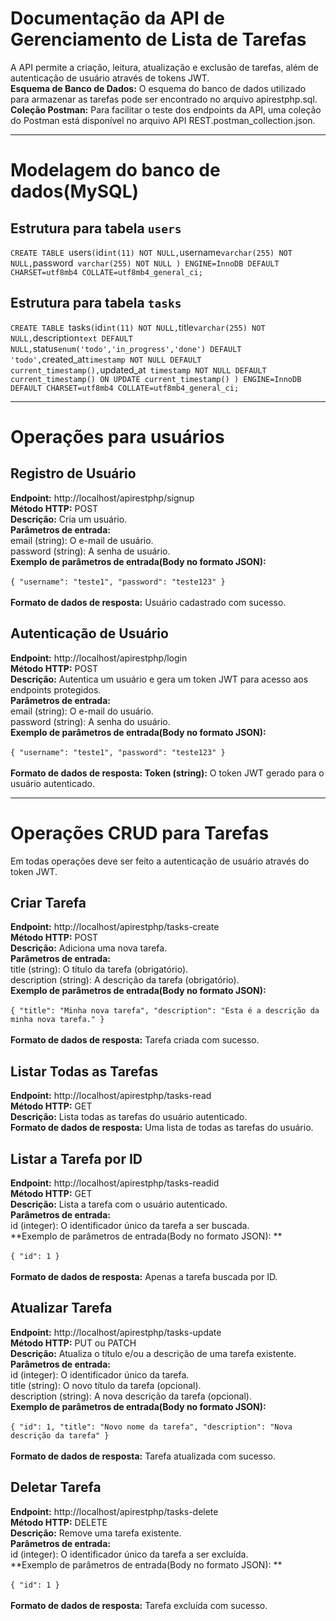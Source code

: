 # Documentação da API de Gerenciamento de Lista de Tarefas
A API permite a criação, leitura, atualização e exclusão de tarefas, além de autenticação de usuário através de tokens JWT.<br/>
**Esquema de Banco de Dados:** O esquema do banco de dados utilizado para armazenar as tarefas pode ser encontrado no arquivo apirestphp.sql.<br/>
**Coleção Postman:** Para facilitar o teste dos endpoints da API, uma coleção do Postman está disponível no arquivo API REST.postman_collection.json.<br/>

-------------------------------------------------------------------------------------------
# Modelagem do banco de dados(MySQL)
## Estrutura para tabela `users`
`CREATE TABLE `users` (
  `id` int(11) NOT NULL,
  `username` varchar(255) NOT NULL,
  `password` varchar(255) NOT NULL
) ENGINE=InnoDB DEFAULT CHARSET=utf8mb4 COLLATE=utf8mb4_general_ci;`

## Estrutura para tabela `tasks`
`CREATE TABLE `tasks` (
  `id` int(11) NOT NULL,
  `title` varchar(255) NOT NULL,
  `description` text DEFAULT NULL,
  `status` enum('todo','in_progress','done') DEFAULT 'todo',
  `created_at` timestamp NOT NULL DEFAULT current_timestamp(),
  `updated_at` timestamp NOT NULL DEFAULT current_timestamp() ON UPDATE current_timestamp()
) ENGINE=InnoDB DEFAULT CHARSET=utf8mb4 COLLATE=utf8mb4_general_ci;`

-------------------------------------------------------------------------------------------
# Operações para usuários
## Registro de Usuário
**Endpoint:** http://localhost/apirestphp/signup <br/>
**Método HTTP:** POST <br/>
**Descrição:** Cria um usuário. <br/>
**Parâmetros de entrada:** <br/>
email (string): O e-mail de usuário. <br/>
password (string): A senha de usuário. <br/>
**Exemplo de parâmetros de entrada(Body no formato JSON):** <br/><br/>
`{
    "username": "teste1",
    "password": "teste123"
}`<br/><br/>
**Formato de dados de resposta:** Usuário cadastrado com sucesso. <br/>

## Autenticação de Usuário
**Endpoint:** http://localhost/apirestphp/login <br/>
**Método HTTP:** POST <br/>
**Descrição:** Autentica um usuário e gera um token JWT para acesso aos endpoints protegidos. <br/>
**Parâmetros de entrada:** <br/>
email (string): O e-mail do usuário. <br/>
password (string): A senha do usuário. <br/>
**Exemplo de parâmetros de entrada(Body no formato JSON):** <br/><br/>
`{
    "username": "teste1",
    "password": "teste123"
}` <br/><br/>
**Formato de dados de resposta: Token (string):** O token JWT gerado para o usuário autenticado.<br/>

-------------------------------------------------------------------------------------------

# Operações CRUD para Tarefas
Em todas operações deve ser feito a autenticação de usuário através do token JWT.

## Criar Tarefa
**Endpoint:** http://localhost/apirestphp/tasks-create <br/>
**Método HTTP:** POST <br/>
**Descrição:** Adiciona uma nova tarefa. <br/>
**Parâmetros de entrada:** <br/>
title (string): O título da tarefa (obrigatório). <br/>
description (string): A descrição da tarefa (obrigatório). <br/>
**Exemplo de parâmetros de entrada(Body no formato JSON):** <br/><br/>
`{
    "title": "Minha nova tarefa",
    "description": "Esta é a descrição da minha nova tarefa."
}`<br/><br/>
**Formato de dados de resposta:** Tarefa criada com sucesso. <br/>

## Listar Todas as Tarefas
**Endpoint:** http://localhost/apirestphp/tasks-read <br/>
**Método HTTP:** GET <br/>
**Descrição:** Lista todas as tarefas do usuário autenticado. <br/>
**Formato de dados de resposta:** Uma lista de todas as tarefas do usuário. <br/>

## Listar a Tarefa por ID
**Endpoint:** http://localhost/apirestphp/tasks-readid <br/>
**Método HTTP:** GET <br/>
**Descrição:** Lista a tarefa com o usuário autenticado. <br/>
**Parâmetros de entrada:** <br/>
id (integer): O identificador único da tarefa a ser buscada. <br/>
**Exemplo de parâmetros de entrada(Body no formato JSON): ** <br/><br/>
`{
  "id": 1
}`<br/><br/>
**Formato de dados de resposta:** Apenas a tarefa buscada por ID. <br/>

## Atualizar Tarefa
**Endpoint:** http://localhost/apirestphp/tasks-update <br/>
**Método HTTP:** PUT ou PATCH <br/>
**Descrição:** Atualiza o título e/ou a descrição de uma tarefa existente. <br/>
**Parâmetros de entrada:** <br/>
id (integer): O identificador único da tarefa. <br/>
title (string): O novo título da tarefa (opcional). <br/>
description (string): A nova descrição da tarefa (opcional). <br/>
**Exemplo de parâmetros de entrada(Body no formato JSON):** <br/><br/>
`{
    "id": 1,
    "title": "Novo nome da tarefa",
    "description": "Nova descrição da tarefa"
}`<br/><br/>
**Formato de dados de resposta:** Tarefa atualizada com sucesso. <br/>

## Deletar Tarefa
**Endpoint:** http://localhost/apirestphp/tasks-delete <br/>
**Método HTTP:** DELETE <br/>
**Descrição:** Remove uma tarefa existente. <br/>
**Parâmetros de entrada:** <br/>
id (integer): O identificador único da tarefa a ser excluída. <br/>
**Exemplo de parâmetros de entrada(Body no formato JSON): ** <br/><br/>
`{
  "id": 1
}`<br/><br/>
**Formato de dados de resposta:** Tarefa excluída com sucesso. <br/>
